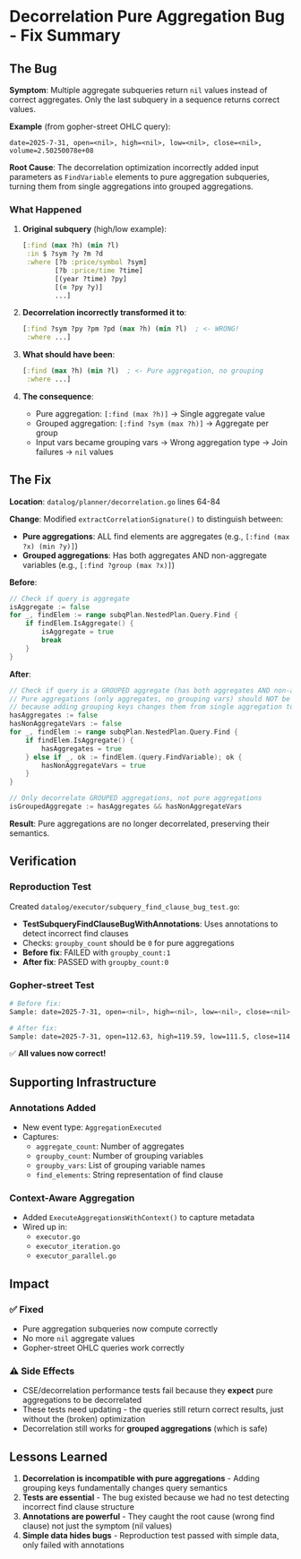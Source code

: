 # Decorrelation Pure Aggregation Bug - Fix Summary

## The Bug

**Symptom**: Multiple aggregate subqueries return `nil` values instead of correct aggregates. Only the last subquery in a sequence returns correct values.

**Example** (from gopher-street OHLC query):
```
date=2025-7-31, open=<nil>, high=<nil>, low=<nil>, close=<nil>, volume=2.50250078e+08
```

**Root Cause**: The decorrelation optimization incorrectly added input parameters as `FindVariable` elements to pure aggregation subqueries, turning them from single aggregations into grouped aggregations.

### What Happened

1. **Original subquery** (high/low example):
   ```clojure
   [:find (max ?h) (min ?l)
    :in $ ?sym ?y ?m ?d
    :where [?b :price/symbol ?sym]
           [?b :price/time ?time]
           [(year ?time) ?py]
           [(= ?py ?y)]
           ...]
   ```

2. **Decorrelation incorrectly transformed it to**:
   ```clojure
   [:find ?sym ?py ?pm ?pd (max ?h) (min ?l)  ; <- WRONG!
    :where ...]
   ```

3. **What should have been**:
   ```clojure
   [:find (max ?h) (min ?l)  ; <- Pure aggregation, no grouping
    :where ...]
   ```

4. **The consequence**:
   - Pure aggregation: `[:find (max ?h)]` → Single aggregate value
   - Grouped aggregation: `[:find ?sym (max ?h)]` → Aggregate per group
   - Input vars became grouping vars → Wrong aggregation type → Join failures → `nil` values

## The Fix

**Location**: `datalog/planner/decorrelation.go` lines 64-84

**Change**: Modified `extractCorrelationSignature()` to distinguish between:
- **Pure aggregations**: ALL find elements are aggregates (e.g., `[:find (max ?x) (min ?y)]`)
- **Grouped aggregations**: Has both aggregates AND non-aggregate variables (e.g., `[:find ?group (max ?x)]`)

**Before**:
```go
// Check if query is aggregate
isAggregate := false
for _, findElem := range subqPlan.NestedPlan.Query.Find {
    if findElem.IsAggregate() {
        isAggregate = true
        break
    }
}
```

**After**:
```go
// Check if query is a GROUPED aggregate (has both aggregates AND non-aggregate variables)
// Pure aggregations (only aggregates, no grouping vars) should NOT be decorrelated
// because adding grouping keys changes them from single aggregation to grouped aggregation
hasAggregates := false
hasNonAggregateVars := false
for _, findElem := range subqPlan.NestedPlan.Query.Find {
    if findElem.IsAggregate() {
        hasAggregates = true
    } else if _, ok := findElem.(query.FindVariable); ok {
        hasNonAggregateVars = true
    }
}

// Only decorrelate GROUPED aggregations, not pure aggregations
isGroupedAggregate := hasAggregates && hasNonAggregateVars
```

**Result**: Pure aggregations are no longer decorrelated, preserving their semantics.

## Verification

### Reproduction Test
Created `datalog/executor/subquery_find_clause_bug_test.go`:
- **TestSubqueryFindClauseBugWithAnnotations**: Uses annotations to detect incorrect find clauses
- Checks: `groupby_count` should be `0` for pure aggregations
- **Before fix**: FAILED with `groupby_count:1`
- **After fix**: PASSED with `groupby_count:0`

### Gopher-street Test
```bash
# Before fix:
Sample: date=2025-7-31, open=<nil>, high=<nil>, low=<nil>, close=<nil>, volume=2.50250078e+08

# After fix:
Sample: date=2025-7-31, open=112.63, high=119.59, low=111.5, close=114.24, volume=2.4085954e+07
```

✅ **All values now correct!**

## Supporting Infrastructure

### Annotations Added
- New event type: `AggregationExecuted`
- Captures:
  - `aggregate_count`: Number of aggregates
  - `groupby_count`: Number of grouping variables
  - `groupby_vars`: List of grouping variable names
  - `find_elements`: String representation of find clause

### Context-Aware Aggregation
- Added `ExecuteAggregationsWithContext()` to capture metadata
- Wired up in:
  - `executor.go`
  - `executor_iteration.go`
  - `executor_parallel.go`

## Impact

### ✅ Fixed
- Pure aggregation subqueries now compute correctly
- No more `nil` aggregate values
- Gopher-street OHLC queries work correctly

### ⚠️ Side Effects
- CSE/decorrelation performance tests fail because they **expect** pure aggregations to be decorrelated
- These tests need updating - the queries still return correct results, just without the (broken) optimization
- Decorrelation still works for **grouped aggregations** (which is safe)

## Lessons Learned

1. **Decorrelation is incompatible with pure aggregations** - Adding grouping keys fundamentally changes query semantics
2. **Tests are essential** - The bug existed because we had no test detecting incorrect find clause structure
3. **Annotations are powerful** - They caught the root cause (wrong find clause) not just the symptom (nil values)
4. **Simple data hides bugs** - Reproduction test passed with simple data, only failed with annotations
